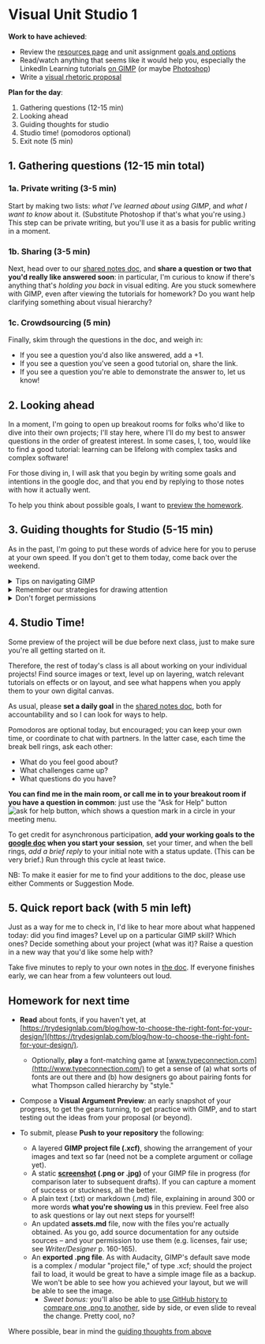 
# Visual Unit Studio 1

**Work to have achieved**:
* Review the [resources page]({{site.github_url}}/resources) and unit assignment [goals and options](https://github.com/benmiller314/visual-argument-2021spring#project-2-visual-argument--rhetorical-collage)
* Read/watch anything that seems like it would help you, especially the LinkedIn Learning tutorials [on GIMP]({{site.github_url}}/resources#lil-gimp) (or maybe [Photoshop]({{site.github_url}}/resources#lil-ps))
* Write a [visual rhetoric proposal]({{site.github.issues_url}})

**Plan for the day**:

<!-- 1. Guiding thoughts for Studio (5-15 min) -->
1. Gathering questions (12-15 min)
2. Looking ahead
3. Guiding thoughts for studio
4. Studio time! (pomodoros optional)
5. Exit note (5 min)

## 1. Gathering questions (12-15 min total)

### 1a. Private writing (3-5 min)
Start by making two lists: _what I've learned about using GIMP_, and _what I want to know_ about it. (Substitute Photoshop if that's what you're using.) This step can be private writing, but you'll use it as a basis for public writing in a moment.

### 1b. Sharing (3-5 min)
Next, head over to our [shared notes doc](http://bit.ly/cdm2021spring-notes#heading=h.szkowsfjfpxd), and **share a question or two that you'd really like answered soon**: in particular, I'm curious to know if there's anything that's _holding you back_ in visual editing. Are you stuck somewhere with GIMP, even after viewing the tutorials for homework? Do you want help clarifying something about visual hierarchy?

### 1c. Crowdsourcing (5 min)
Finally, skim through the questions in the doc, and weigh in:
* If you see a question you'd also like answered, add a +1.
* If you see a question you've seen a good tutorial on, share the link.
* If you see a question you're able to demonstrate the answer to, let us know!

## 2. Looking ahead

In a moment, I'm going to open up breakout rooms for folks who'd like to dive into their own projects; I'll stay here, where I'll do my best to answer questions in the order of greatest interest. In some cases, I, too, would like to find a good tutorial: learning can be lifelong with complex tasks and complex software!

For those diving in, I will ask that you begin by writing some goals and intentions in the google doc, and that you end by replying to those notes with how it actually went.

To help you think about possible goals, I want to [preview the homework](#homework-for-next-time).


## 3. Guiding thoughts for Studio (5-15 min)

As in the past, I'm going to put these words of advice here for you to peruse at your own speed. If you don't get to them today, come back over the weekend.

<details><summary>Tips on navigating GIMP</summary>
<ul>
 <li>GIMP's toolbox is kinda crowded, but the tools are also helpfully indexed by category in the menu bar, under Tools. If you prefer to see all the tools in the sidebar, rather than have them nested, you can change that setting in  Preferences, under Interface > Toolbox: toggle the Use Tool Groups checkbox.</li>
 <li>Every tool also has a keyboard shortcut, and it will save you time to memorize those for your go-to instruments.</li>
 <li>Something not behaving as it should? First check that you're in the right layer. If you are, check that the layer is big enough; you might need to use Layer > Layer to Image Size. (Or give yourself more room overall with Image > Canvas Size.) If even <em>that's</em> not working, check the tool settings area (usually below the tools, but they're movable).</li>
 <li>Remember that there are often extra tips for the tool you're using under the editing window, in a tiny font; try holding shift, alt, control, command, etc while you click or drag to see what it says/does. Most of the time, these are temporary adjustments to the tool settings that you can also change more long-term in the tool settings area.</li>
 </ul>
</details>

<details><summary>Remember our strategies for drawing attention</summary>

, which you can use to signal your hierarchy through scale, value, color, proximity, and style: see the <a href="http://bit.ly/cdm2021spring-notes#heading=h.z55p3g78u32k">notes from last week</a> on "Keywords toward a Visual Rhetoric."

<p>According to <a href="https://www.thetypetree.com/blog/graphic-design-101-dominancehierarchy">Thompson</a> (our reading from last week), <strong>you can reliably convey only about three levels of dominance</strong>; after that, it starts to get mushy. At some point as you work on your proposed visual argument / rhetorical collage, therefore, you might want to reflect in writing:
<ul>
<li>What options do you have for your top three objects of attention? What's next in line?</li>
<li>How would the layout need to change if you changed your ranking? That is, if you put one of your current tier-twos into the top slot, what rearrangements would that entail?</li>
</ul>
</p>
</details>

<details><summary>Don't forget permissions</summary>
<p>As I hope you saw on the <a href="{{site.github_url}}/resources#visuals">site resources page</a>, there are lots of tools to help you <em>find images you're explicitly allowed to use</em>, whether with Creative Commons or other permissive licenses.</p>

<p>You can also use copyrighted images <em>if you can make a case for it being a Fair Use.</em> That is, in either a credits file or your reflection (or both), you can argue that the balance of the four factors is in your favor:
<ul>
<li>purpose and character of the use</li>
<li>nature of the copyrighted work</li>
<li>amount or substantiality of the portion used></li>
<li>market impact</li>
</ul>
</p>
</details>

<!-- ALT: If your proposal already includes this level of planning, you can use the time to skim through the rest of the [visual argument examples]({{site.github.issues_url}}/7) your classmates posted. Maybe you'll find new inspiration! -->

## 4. Studio Time!
Some preview of the project will be due before next class, just to make sure you're all getting started on it.

Therefore, the rest of today's class is all about working on your individual projects! Find source images or text, level up on layering, watch relevant tutorials on effects or on layout, and see what happens when you apply them to your own digital canvas.

<div class="alert alert-success">
<p>As usual, please <strong>set a daily goal</strong> in the <a href="http://bit.ly/cdm2021spring-notes#heading=h.z55p3g78u32k">shared notes doc</a>, both for accountability and so I can look for ways to help.</p>
</div>

Pomodoros are optional today, but encouraged; you can keep your own time, or coordinate to chat with partners. In the latter case, each time the break bell rings, ask each other:

* What do you feel good about?
* What challenges came up?
* What questions do you have?

<div class="alert alert-info">
<strong>You can find me in the main room, or call me in to your breakout room if you have a question in common</strong>: just use the "Ask for Help" button <img alt="ask for help button, which shows a question mark in a circle" src ="https://assets.zoom.us/images/en-us/desktop/generic/in-meeting/ask-for-help-icon.png" /> in your meeting menu.
</div>



<div class="alert alert-warning"><p>To get credit for asynchronous participation, <strong>add your working goals to the <a href="http://bit.ly/cdm2021spring-notes#heading=h.z55p3g78u32k">google doc</a> when you start your session</strong>, set your timer, and when the bell rings, <em>add a brief reply</em> to your initial note with a status update. (This can be very brief.) Run through this cycle at least twice.</p>

<p>NB: To make it easier for me to find your additions to the doc, please use either Comments or Suggestion Mode.</p>
</div>


## 5. Quick report back (with 5 min left)

Just as a way for me to check in, I'd like to hear more about what happened today: did you find images? Level up on a particular GIMP skill? Which ones? Decide something about your project (what was it)? Raise a question in a new way that you'd like some help with?

Take five minutes to reply to your own notes in <a href="http://bit.ly/cdm2021spring-notes#heading=h.z55p3g78u32k">the doc</a>. If everyone finishes early, we can hear from a few volunteers out loud.


## Homework for next time
<!-- Do I want to put this reading on Perusall next time?  -->
* **Read** about fonts, if you haven't yet, at [https://trydesignlab.com/blog/how-to-choose-the-right-font-for-your-design/](https://trydesignlab.com/blog/how-to-choose-the-right-font-for-your-design/). <!-- Note that I'm still looking for better options here. There's maybe a little bit of subtle racism in the pink suit, which the author doesn't like but I think is actually working. If you know of a better one-page intro to choosing fonts, please send it my way! -->
   - Optionally, **play** a font-matching game at [www.typeconnection.com](http://www.typeconnection.com/) to get a sense of (a) what sorts of fonts are out there and (b) how designers go about pairing fonts for what Thompson called hierarchy by "style."

* Compose a **Visual Argument Preview**: an early snapshot of your progress, to get the gears turning, to get practice with GIMP, and to start testing out the ideas from your proposal (or beyond).
* To submit, please **Push to your repository** the following:
   <ul>
   <li> A layered <strong>GIMP project file (.xcf)</strong>, showing the arrangement of your images and text so far (need not be a complete argument or collage yet).</li>
   <li> A static <strong><a href="https://www.take-a-screenshot.org/">screenshot</a> (.png or .jpg)</strong> of your GIMP file in progress (for comparison later to subsequent drafts). If you can capture a moment of success or stuckness, all the better.</li>
   <li> A plain text (.txt) or markdown (.md) file, explaining in around 300 or more words <strong>what you're showing us</strong> in this preview. Feel free also to ask questions or lay out next steps for yourself!</li>
   <li> An updated <strong>assets.md</strong> file, now with the files you're actually obtained. As you go, add source documentation for any outside sources – and your permission to use them (e.g. licenses, fair use; see <em>Writer/Designer</em> p. 160-165). </li>
   <li>An <strong>exported .png file</strong>. As with Audacity, GIMP's default save mode is a complex / modular "project file," of type .xcf; should the project fail to load, it would be great to have a simple image file as a backup. We won't be able to see how you achieved your layout, but we will be able to see the image. <ul><li><em>Sweet bonus:</em> you'll also be able to <a href="https://docs.github.com/en/free-pro-team@latest/github/managing-files-in-a-repository/rendering-and-diffing-images">use GitHub history to compare one .png to another</a>, side by side, or even slide to reveal the change. Pretty cool, no?</li></ul></li>
   </ul>

Where possible, bear in mind the [guiding thoughts from above](#3-guiding-thoughts-for-studio--5-15-min)
